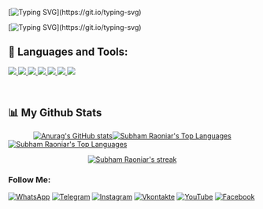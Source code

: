 [![Typing SVG](https://readme-typing-svg.herokuapp.com?color=FF0000&lines=Hi,+my+name+is+Elkhan.)](https://git.io/typing-svg)

[![Typing SVG](https://readme-typing-svg.herokuapp.com?color=5BCDEC&lines=I+am+a+Frontend+Developer!)](https://git.io/typing-svg)

<!-- <p align="center">
    <a href="https://github.com/Elkhan2003">
        <img title="🔥 Get streak stats for your profile at git.io/streak-stats" alt="Subham Raoniar's streak" src="https://github-profile-trophy.vercel.app/?username=Elkhan2003&theme=dracula&hide_border=true&bg_color=0D1117"/>
    </a>
</p> -->

## 🚀 Languages and Tools:

<p align="left">
    <a href="https://reactjs.org/" target="_blank"> <img src="https://img.icons8.com/color/48/000000/react-native.png"/> </a>
    <a href="https://developer.mozilla.org/en-US/docs/Web/JavaScript" target="_blank"> <img src="https://img.icons8.com/color/48/000000/javascript.png"/> </a> 
    <a href="https://www.w3.org/html/" target="_blank"> <img src="https://img.icons8.com/color/48/000000/html-5.png"/> </a> 
    <a href="https://www.w3schools.com/css/" target="_blank"> <img src="https://img.icons8.com/color/48/000000/css3.png"/> </a> 
    <a href="https://getbootstrap.com" target="_blank"> <img src="https://img.icons8.com/color/48/000000/bootstrap.png"/> </a> 
    <a href="https://firebase.google.com/" target="_blank"> <img src="https://img.icons8.com/color/48/000000/firebase.png"/> </a> 
    <a href="https://git-scm.com/" target="_blank"> <img src="https://img.icons8.com/color/48/000000/git.png"/> </a> 
</p>

<br/>

## 📊 My Github Stats

<div style="display: flex; justify-content: center; align-items: center;">
<a href="https://github.com/Elkhan2003"><img alt="Anurag's GitHub stats" src="https://github-readme-stats.vercel.app/api?username=Elkhan2003&show_icons=true&theme=radical&hide_border=true&bg_color=0D1117">
</a>
<a href="https://github.com/Elkhan2003"><img alt="Subham Raoniar's Top Languages" src="https://github-readme-stats.vercel.app/api/top-langs/?username=Elkhan2003&langs_count=8&count_private=true&theme=react&hide_border=true&bg_color=0D1117">
</a>
</div>
<a href="https://github.com/Elkhan2003"><img alt="Subham Raoniar's Top Languages" src="https://activity-graph.herokuapp.com/graph?username=Elkhan2003&theme=react-dark&hide_border=true&bg_color=0D1117"/>
</a>
<p align="center">
    <a href="https://github.com/Elkhan2003">
        <img title="🔥 Get streak stats for your profile at git.io/streak-stats" alt="Subham Raoniar's streak" src="https://github-readme-streak-stats.herokuapp.com/?user=Elkhan2003&theme=black-ice&hide_border=true&stroke=0000&background=0D1117"/>
    </a>
</p>

### Follow Me:
[![WhatsApp](https://img.shields.io/badge/-WhatsApp-090909?style=for-the-badge&logo=WhatsApp&logoColor=4ECB5A)](https://wa.me/996990385056)
[![Telegram](https://img.shields.io/badge/-Telegram-090909?style=for-the-badge&logo=telegram&logoColor=27A0D9)](https://t.me/Elcho911)
[![Instagram](https://img.shields.io/badge/-Instagram-090909?style=for-the-badge&logo=instagram&logoColor=B4068E)](https://www.instagram.com/elcho911)
[![Vkontakte](https://img.shields.io/badge/-Vkontakte-090909?style=for-the-badge&logo=Vk&logoColor=4F7DB3)](https://vk.com/elcho_effects)
[![YouTube](https://img.shields.io/badge/-YouTube-090909?style=for-the-badge&logo=YouTube&logoColor=FF0000)](https://www.youtube.com/channel/UC9Vp5dVZkpf7pkffeiADP2A)
[![Facebook](https://img.shields.io/badge/-Facebook-090909?style=for-the-badge&logo=Facebook&logoColor=1195F5)](https://www.facebook.com/Elcho911)
